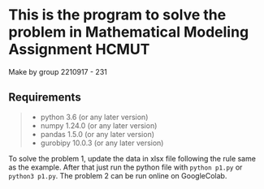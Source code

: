 # This is the program to solve the problem in Mathematical Modeling Assignment HCMUT
Make by group 2210917 - 231
## Requirements
>* python 3.6 (or any later version)
>* numpy 1.24.0 (or any later version)
>* pandas 1.5.0 (or any later version)
>* gurobipy 10.0.3 (or any later version)

To solve the problem 1, update the data in xlsx file following the rule same as the example. After that just run the python file with `python p1.py` or `python3 p1.py`.
The problem 2 can be run online on GoogleColab.


